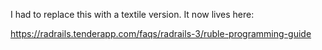 I had to replace this with a textile version. It now lives here:

https://radrails.tenderapp.com/faqs/radrails-3/ruble-programming-guide
